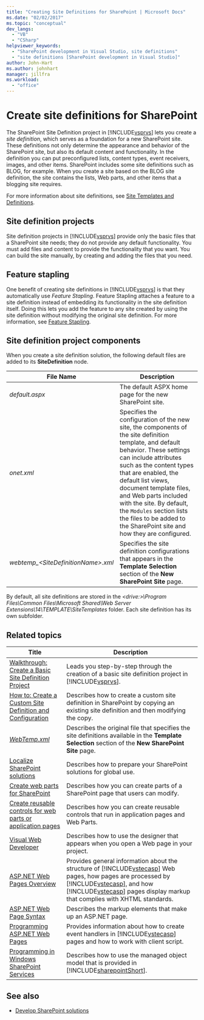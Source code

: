 ```yaml
---
title: "Creating Site Definitions for SharePoint | Microsoft Docs"
ms.date: "02/02/2017"
ms.topic: "conceptual"
dev_langs:
  - "VB"
  - "CSharp"
helpviewer_keywords:
  - "SharePoint development in Visual Studio, site definitions"
  - "site definitions [SharePoint development in Visual Studio]"
author: John-Hart
ms.author: johnhart
manager: jillfra
ms.workload:
  - "office"
---
```

# Create site definitions for SharePoint
  The SharePoint Site Definition project in [!INCLUDE[vsprvs](../sharepoint/includes/vsprvs-md.md)] lets you create a *site definition*, which serves as a foundation for a new SharePoint site. These definitions not only determine the appearance and behavior of the SharePoint site, but also its default content and functionality. In the definition you can put preconfigured lists, content types, event receivers, images, and other items. SharePoint includes some site definitions such as BLOG, for example. When you create a site based on the BLOG site definition, the site contains the lists, Web parts, and other items that a blogging site requires.

 For more information about site definitions, see [Site Templates and Definitions](/previous-versions/office/developer/sharepoint-2010/ms434313(v=office.14)).

## Site definition projects
 Site definition projects in [!INCLUDE[vsprvs](../sharepoint/includes/vsprvs-md.md)] provide only the basic files that a SharePoint site needs; they do not provide any default functionality. You must add files and content to provide the functionality that you want. You can build the site manually, by creating and adding the files that you need.

## Feature stapling
 One benefit of creating site definitions in [!INCLUDE[vsprvs](../sharepoint/includes/vsprvs-md.md)] is that they automatically use *Feature Stapling*. Feature Stapling attaches a feature to a site definition instead of embedding its functionality in the site definition itself. Doing this lets you add the feature to any site created by using the site definition without modifying the original site definition. For more information, see [Feature Stapling](/previous-versions/office/developer/sharepoint-2007/bb861862(v=office.12)).

## Site definition project components
 When you create a site definition solution, the following default files are added to its **SiteDefinition** node.

|File Name|Description|
|---------------|-----------------|
|*default.aspx*|The default ASPX home page for the new SharePoint site.|
|*onet.xml*|Specifies the configuration of the new site, the components of the site definition template, and default behavior. These settings can include attributes such as the content types that are enabled, the default list views, document template files, and Web parts included with the site. By default, the `Modules` section lists the files to be added to the SharePoint site and how they are configured.|
|*webtemp_\<SiteDefinitionName>.xml*|Specifies the site definition configurations that appears in the **Template Selection** section of the **New SharePoint Site** page.|

 By default, all site definitions are stored in the *\<drive:>\Program Files\Common Files\Microsoft Shared\Web Server Extensions\14\TEMPLATE\SiteTemplates* folder. Each site definition has its own subfolder.

## Related topics

|Title|Description|
|-----------|-----------------|
|[Walkthrough: Create a Basic Site Definition Project](../sharepoint/walkthrough-create-a-basic-site-definition-project.md)|Leads you step-by-step through the creation of a basic site definition project in [!INCLUDE[vsprvs](../sharepoint/includes/vsprvs-md.md)].|
|[How to: Create a Custom Site Definition and Configuration](/previous-versions/office/developer/sharepoint-2010/ms454677(v=office.14))|Describes how to create a custom site definition in SharePoint by copying an existing site definition and then modifying the copy.|
|[*WebTemp.xml*](/previous-versions/office/developer/sharepoint-2010/ms447717(v=office.14))|Describes the original file that specifies the site definitions available in the **Template Selection** section of the **New SharePoint Site** page.|
|[Localize SharePoint solutions](../sharepoint/localizing-sharepoint-solutions.md)|Describes how to prepare your SharePoint solutions for global use.|
|[Create web parts for SharePoint](../sharepoint/creating-web-parts-for-sharepoint.md)|Describes how you can create parts of a SharePoint page that users can modify.|
|[Create reusable controls for web parts or application pages](../sharepoint/creating-reusable-controls-for-web-parts-or-application-pages.md)|Describes how you can create reusable controls that run in application pages and Web Parts.|
|[Visual Web Developer](/previous-versions/visualstudio/visual-studio-2010/ms178093(v=vs.100))|Describes how to use the designer that appears when you open a Web page in your project.|
|[ASP.NET Web Pages Overview](/previous-versions/aspnet/428509ah(v=vs.100))|Provides general information about the structure of [!INCLUDE[vstecasp](../sharepoint/includes/vstecasp-md.md)] Web pages, how pages are processed by [!INCLUDE[vstecasp](../sharepoint/includes/vstecasp-md.md)], and how [!INCLUDE[vstecasp](../sharepoint/includes/vstecasp-md.md)] pages display markup that complies with XHTML standards.|
|[ASP.NET Web Page Syntax](/previous-versions/aspnet/k33801s3(v=vs.100))|Describes the markup elements that make up an ASP.NET page.|
|[Programming ASP.NET Web Pages](/previous-versions/aspnet/0yt4zca8(v=vs.100))|Provides information about how to create event handlers in [!INCLUDE[vstecasp](../sharepoint/includes/vstecasp-md.md)] pages and how to work with client script.|
|[Programming in Windows SharePoint Services](/previous-versions/office/developer/sharepoint-services/ms430674(v=office.12))|Describes how to use the managed object model that is provided in [!INCLUDE[sharepointShort](../sharepoint/includes/sharepointshort-md.md)].|

## See also
- [Develop SharePoint solutions](../sharepoint/developing-sharepoint-solutions.md)
